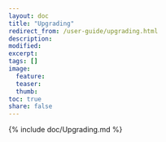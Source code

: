 ```yaml
---
layout: doc
title: "Upgrading"
redirect_from: /user-guide/upgrading.html
description:
modified:
excerpt:
tags: []
image:
  feature:
  teaser:
  thumb:
toc: true
share: false
---
```


{% include doc/Upgrading.md %}
